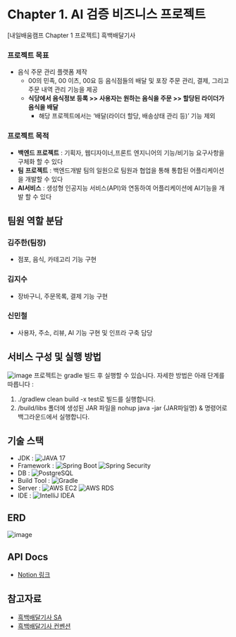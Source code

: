 # Chapter 1. AI 검증 비즈니스 프로젝트
[내일배움캠프 Chapter 1 프로젝트] 흑백배달기사
### 프로젝트 목표 
- 음식 주문 관리 플랫폼 제작
  - 00의 민족, 00 이츠, 00요 등  음식점들의 배달 및 포장 주문 관리, 결제, 그리고 주문 내역 관리 기능을 제공
  - **식당에서 음식정보 등록  >> 사용자는 원하는 음식을 주문 >> 할당된 라이더가 음식을 배달**
    - 해당 프로젝트에서는 ‘배달(라이더 할당, 배송상태 관리 등)’ 기능 제외
### 프로젝트 목적
- **백엔드 프로젝트** : 기획자, 웹디자이너,프론트 엔지니어의 기능/비기능 요구사항을 구체화 할 수 있다
- **팀** **프로젝트** : 백엔드개발 팀의 일원으로 팀원과 협업을 통해 통합된 어플리케이션을 개발할 수 있다
- **AI서비스** : 생성형 인공지능 서비스(API)와 연동하여 어플리케이션에 AI기능을 개발 할 수 있다

## 팀원 역할 분담
### 김주한(팀장)
- 점포, 음식, 카테고리 기능 구현
### 김지수
- 장바구니, 주문목록, 결제 기능 구현
### 신민철
- 사용자, 주소, 리뷰, AI 기능 구현 및 인프라 구축 담당

## 서비스 구성 및 실행 방법
![image](https://github.com/user-attachments/assets/cf43e665-b218-4ff4-ba56-37cf31efa940)
프로젝트는 gradle 빌드 후 실행할 수 있습니다. 자세한 방법은 아래 단계를 따릅니다 :
1. ./gradlew clean build -x test로 빌드를 실행합니다.
2. /build/libs 폴더에 생성된 JAR 파일을 nohup java -jar {JAR파일명} & 명령어로 백그라운드에서 실행합니다.

## 기술 스택
- JDK : ![JAVA 17](https://img.shields.io/badge/JAVA-17-blue)
- Framework : ![Spring Boot](https://img.shields.io/badge/Spring%20Boot%20(JPA)-6DB33F?style=flat&logo=springboot&logoColor=white) ![Spring Security](https://img.shields.io/badge/Spring%20Security-6DB33F?style=flat&logo=springsecurity&logoColor=white)
- DB : ![PostgreSQL](https://img.shields.io/badge/PostgreSQL-316192.svg?logo=postgresql&logoColor=white)
- Build Tool : ![Gradle](https://img.shields.io/badge/Gradle-02303A.svg?logo=gradle&logoColor=white)
- Server : ![AWS EC2](https://img.shields.io/badge/AWS%20EC2-FF9900.svg?logo=amazon-aws&logoColor=white) ![AWS RDS](https://img.shields.io/badge/AWS%20RDS-527FFF.svg?logo=amazon-aws&logoColor=white)
- IDE : ![IntelliJ IDEA](https://img.shields.io/badge/IntelliJ%20IDEA-000000.svg?logo=intellij-idea&logoColor=white)

## ERD
![image](https://github.com/user-attachments/assets/7a38a14a-295f-4f49-82ca-f37d860fb219)

## API Docs
- [Notion 링크](https://teamsparta.notion.site/API-195e3bb2fa6f4021aa9c8fe3e36b6717)

## 참고자료
- [흑백배달기사 SA](https://kansstory.tistory.com/12)
- [흑백배달기사 컨벤션](https://kansstory.tistory.com/20)
